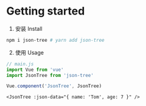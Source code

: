 # Getting started

1. 安装 Install
  ```bash
  npm i json-tree # yarn add json-tree
  ```

2. 使用 Usage
  ```js
  // main.js
  import Vue from 'vue'
  import JsonTree from 'json-tree'

  Vue.component('JsonTree', JsonTree)
  ```

  ```vue
  <JsonTree :json-data="{ name: 'Tom', age: 7 }" />
  ```
